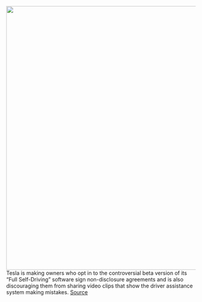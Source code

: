 <img src='https://cdn.vox-cdn.com/thumbor/wpFrQ6adACJP1-iNO48IlWuoAeo=/0x0:2040x1360/1200x800/filters:focal(857x517:1183x843)/cdn.vox-cdn.com/uploads/chorus_image/image/69922180/tesla.0.jpg' width='700px' /><br/>
Tesla is making owners who opt in to the controversial beta version of its “Full Self-Driving” software sign non-disclosure agreements and is also discouraging them from sharing video clips that show the driver assistance system making mistakes.
<a href='https://www.theverge.com/2021/9/28/22696463/tesla-fsd-beta-nda-video-clips-controversy-full-self-driving'> Source <a/>